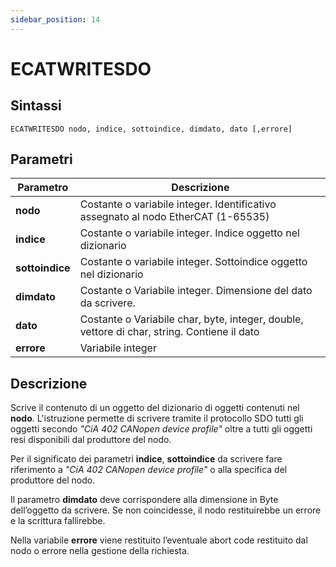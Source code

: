```yaml
---
sidebar_position: 14
---
```


# ECATWRITESDO

## Sintassi

  ```
ECATWRITESDO nodo, indice, sottoindice, dimdato, dato [,errore]
  ```

## Parametri
|Parametro         | Descrizione                                                                                   |                
|------------------|-----------------------------------------------------------------------------------------------|
| **nodo**         | Costante o variabile integer. Identificativo assegnato al nodo EtherCAT (1-65535)             |
| **indice**       | Costante o variabile integer. Indice oggetto nel dizionario                                   |
| **sottoindice**  | Costante o variabile integer. Sottoindice oggetto nel dizionario                              |
| **dimdato**      | Costante o Variabile integer. Dimensione del dato da scrivere.                                |
| **dato**         | Costante o Variabile char, byte, integer, double, vettore di char, string. Contiene il dato   |
| **errore**       | Variabile integer                                                                             |

## Descrizione
Scrive il contenuto di un oggetto del dizionario di oggetti contenuti nel **nodo**. L'istruzione permette di scrivere tramite il protocollo SDO tutti gli oggetti secondo _"CiA 402 CANopen device profile"_ oltre a tutti gli oggetti resi disponibili dal produttore del nodo. 

Per il significato dei parametri **indice**, **sottoindice** da scrivere fare riferimento a _"CiA 402 CANopen device profile"_ o alla specifica del produttore del nodo.

Il parametro **dimdato** deve corrispondere alla dimensione in Byte dell’oggetto da scrivere. Se non coincidesse, il nodo restituirebbe un errore e la scrittura fallirebbe.

Nella variabile **errore** viene restituito l’eventuale abort code restituito dal nodo o errore nella gestione della richiesta.


